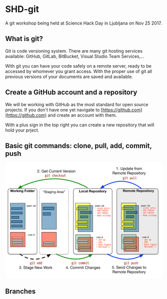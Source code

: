 # SHD-git
A git workshop being held at Science Hack Day in Ljubljana on Nov 25 2017.

## What is git?

Git is code versioning system. There are many git hosting services available: GitHub, GitLab, BitBucket, Visual Studio Team Services,...

With git you can have your code safely on a remote server, ready to be accessed by whomever you grant access. With the proper use of git all previous versions of your documents are saved and available.

## Create a GitHub account and a repository

We will be working with GitHub as the most standard for open source projects. If you don't have one yet navigate to [https://github.com](https://github.com) and create an account with them.

With a plus sign in the top right you can create a new repository that will hold your prject.

## Basic git commands: clone, pull, add, commit, push

![git basics](img/git-basic.png)

## Branches
